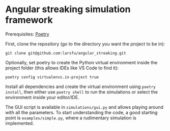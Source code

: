 # Angular streaking simulation framework

Prerequisites: [Poetry](https://python-poetry.org/docs/)

First, clone the repository (go to the directory you want the project to be in):

```
git clone git@github.com:larsfu/angular_streaking.git
```

Optionally, set poetry to create the Python virtual environment inside the project folder (this allows IDEs like VS Code to find it):
```
poetry config virtualenvs.in-project true
```
Install all dependencies and create the virtual environment using `poetry install`, then either use `poetry shell` to run the simulations or select the environment inside your editor/IDE.

The GUI script is available in `simulations/gui.py` and allows playing around with all the parameters. To start understanding the code, a good starting point
is `examples/simple.py`, where a rudimentary simulation is implemented.
